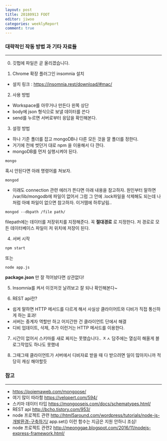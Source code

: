 ```yaml
---
layout: post
title: 20180913 FOOT
editor: jiwoo
categories: weeklyReport
comment: true
---
```


### 대략적인 작동 방법 과 기타 자료들
***
0. 깃헙에 파일은 곧 올리겠습니다.

1. Chrome 확장 플러그인 insomnia 설치
  * 설치 링크 : <https://insomnia.rest/download/#mac/>

2. 사용 방법
  * Workspace를 아무거나 만든다 왼쪽 상단
  * body에 json 형식으로 보낼 데이터를 쓴다
  * send를 누르면 서버로부터 응답을 확인해본다.

3. 설정 방법
  * 하나 기준 폴더를 잡고 mongoDB나 다른 모든 것을 깔 폴더를 정한다.
  * 거기에 전에 썻던거 대로 npm 을 이용해서 다 깐다.
  * mongoDB를 먼저 실행시켜야 된다.
  ~~~
  mongo
  ~~~
  혹시 안된다면 아래 명령어를 쳐보자.
  ~~~
  mongod
  ~~~
  * 이래도 connection 관련 에러가 뜬다면 아래 내용을 참고하자.
  원인부터 말하면 /var/lib/mongodb에 파일이 없어서 그럼
  그 안에 .lock파일을 삭제해도 되는데 나처럼 아예 파일이 없으면 참고하자.
  이거땜에 하루날림..
  ~~~
  mongod --dbpath /file path/
  ~~~
  filepath에는 데이터를 저장위치를 지정해준다. 꼭 **절대경로** 로 지정한다.
  저 경로로 모든 데이터베이스 파일이 저 위치에 저장이 된다.

4. 서버 시작
  ~~~
  npm start
  ~~~
  또는
  ~~~
  node app.js
  ~~~
  **package.json** 만 잘 적어놨다면 상관없다!

5. Insomnia를 켜서 이것저것 날려보고 잘 되나 확인해본다~

6. REST api란?
 * 쉽게 말하면 HTTP 메서드를 다르게 해서 사실상 클라이어트와 디비가 직접 통신하게 하는 효과!
 * 서버는 중계자 역할만 하고 어지간한 건 클라이언트 단에서 해결
 * 디비 업데이트, 삭제, 추가 이런거는 HTTP 메서드를 이용한다.

7. 시간이 없어서 스키마를 새로 짜지는 못했습니다.. ㅈㅅ 담주에는 열심히 해올게 블로그작업도 하나도 못했네

8. 그때그때 클라이언트가 서버에서 디비자료 받을 때 다 받으려면 일이 많아지니까 적당히 캐싱 해야할듯


### 참고
***
* <https://poiemaweb.com/mongoose/>
* 여기 많이 따라함 <https://velopert.com/594/>
* 스키마 데이터 타입 <https://mongoosejs.com/docs/schematypes.html/>
* REST api <http://bcho.tistory.com/953/>
* node 프로젝트 관련 <http://html5around.com/wordpress/tutorials/node-js-개발환경-구축하기/>
app.set() 이런 함수는 지금은 지원 안하니 조심!
* node 프로젝트 관련2 <http://meonggae.blogspot.com/2016/11/nodejs-express-framework.html/>
